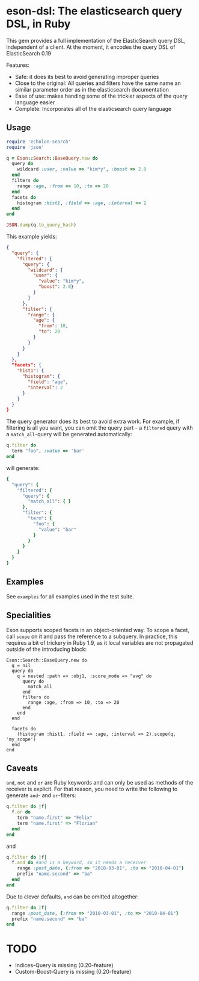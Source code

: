 # eson-dsl: The elasticsearch query DSL, in Ruby

This gem provides a full implementation of the ElasticSearch query DSL, independent of a client. At the moment, it encodes the query DSL of ElasticSearch 0.19

Features:

* Safe: it does its best to avoid generating improper queries
* Close to the original: All queries and filters have the same name an similar parameter order as in the elasticsearch documentation
* Ease of use: makes handing some of the trickier aspects of the query language easier
* Complete: Incorporates all of the elasticsearch query language

## Usage

``` ruby
require 'echolon-search'
require 'json'

q = Eson::Search::BaseQuery.new do
  query do
    wildcard :user, :value => "kim*y", :boost => 2.0
  end
  filters do
    range :age, :from => 10, :to => 20
  end
  facets do
    histogram :hist1, :field => :age, :interval => 2
  end
end

JSON.dump(q.to_query_hash)
```

This example yields:

```json
{
  "query": {
    "filtered": {
      "query": {
        "wildcard": {
          "user": {
            "value": "kim*y",
            "boost": 2.0}
          }
        }
      },
      "filter": {
        "range": {
          "age": {
            "from": 10,
            "to": 20
          }
        }
      }
    }
  },
  "facets": {
    "hist1": {
      "histogram": {
        "field": "age",
        "interval": 2
      }
    }
  }
}
```

The query generator does its best to avoid extra work. For example, if filtering is all you want, you can omit the query part - a `filtered` query with a `match_all`-query will be generated automatically:

```ruby
q.filter do
  term "foo", :value => 'bar'
end
```

will generate:

```ruby
{
  "query": {
    "filtered": {
      "query": {
        "match_all": { }
      },
      "filter": {
        "term": {
          "foo": {
            "value": "bar"
          }
        }
      }
    }
  }
}
```

## Examples

See `examples` for all examples used in the test suite.

## Specialities

Eson supports scoped facets in an object-oriented way. To scope a facet, call `scope` on it and pass the reference to a subquery. In practice, this requires a bit of trickery in Ruby 1.9, as it local variables are not propagated outside of the introducing block:

```
Eson::Search::BaseQuery.new do
  q = nil
  query do
    q = nested :path => :obj1, :score_mode => "avg" do
      query do
        match_all
      end
      filters do
        range :age, :from => 10, :to => 20
      end
    end
  end

  facets do
    (histogram :hist1, :field => :age, :interval => 2).scope(q, 'my_scope')
  end
end
```

## Caveats

`and`, `not` and `or` are Ruby keywords and can only be used as methods of the receiver is explicit. For that reason, you need to write the following to generate `and`- and `or`-filters:

```ruby
q.filter do |f|
  f.or do
    term "name.first" => "Felix"
    term "name.first" => "Florian"
  end
end
```

and

```ruby
q.filter do |f|
  f.and do #and is a keyword, so it needs a receiver
    range :post_date, {:from => "2010-03-01", :to => "2010-04-01"}
    prefix "name.second" => "ba"
  end
end
```

Due to clever defaults, `and` can be omitted altogether:

```ruby
q.filter do |f|
  range :post_date, {:from => "2010-03-01", :to => "2010-04-01"}
  prefix "name.second" => "ba"
end
```


# TODO

* Indices-Query is missing (0.20-feature)
* Custom-Boost-Query is missing (0.20-feature)
